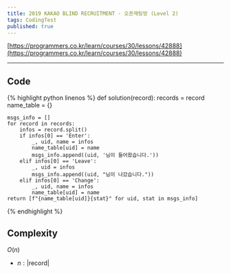 ```yaml
---
title: 2019 KAKAO BLIND RECRUITMENT - 오픈채팅방 (Level 2)
tags: CodingTest
published: true
---
```


[https://programmers.co.kr/learn/courses/30/lessons/42888](https://programmers.co.kr/learn/courses/30/lessons/42888)

<!--more-->

---

## Code
{% highlight python linenos %}
def solution(record):
    records    = record
    name_table = {}

    msgs_info = []
    for record in records:
        infos = record.split()
        if infos[0] == 'Enter':
            _, uid, name = infos
            name_table[uid] = name
            msgs_info.append((uid, '님이 들어왔습니다.'))
        elif infos[0] == 'Leave':
            _, uid = infos
            msgs_info.append((uid, "님이 나갔습니다."))
        elif infos[0] == 'Change':
            _, uid, name = infos
            name_table[uid] = name
    return [f"{name_table[uid]}{stat}" for uid, stat in msgs_info]
{% endhighlight %}


## Complexity
$O(n)$
- $n: |\text{record}|$
